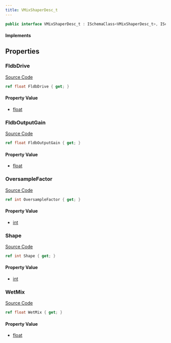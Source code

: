 ```yaml
---
title: VMixShaperDesc_t
---
```


```csharp
public interface VMixShaperDesc_t : ISchemaClass<VMixShaperDesc_t>, ISchemaField, ISchemaClass, INativeHandle
```

#### Implements

## Properties

### FldbDrive

[Source Code](https://github.com/swiftly-solution/swiftlys2/blob/beta/managed/src/SwiftlyS2.Generated/Schemas/Interfaces/VMixShaperDesc_t.cs#L18)

```csharp
ref float FldbDrive { get; }
```

#### Property Value

- [float](https://learn.microsoft.com/dotnet/api/system.single)

### FldbOutputGain

[Source Code](https://github.com/swiftly-solution/swiftlys2/blob/beta/managed/src/SwiftlyS2.Generated/Schemas/Interfaces/VMixShaperDesc_t.cs#L20)

```csharp
ref float FldbOutputGain { get; }
```

#### Property Value

- [float](https://learn.microsoft.com/dotnet/api/system.single)

### OversampleFactor

[Source Code](https://github.com/swiftly-solution/swiftlys2/blob/beta/managed/src/SwiftlyS2.Generated/Schemas/Interfaces/VMixShaperDesc_t.cs#L24)

```csharp
ref int OversampleFactor { get; }
```

#### Property Value

- [int](https://learn.microsoft.com/dotnet/api/system.int32)

### Shape

[Source Code](https://github.com/swiftly-solution/swiftlys2/blob/beta/managed/src/SwiftlyS2.Generated/Schemas/Interfaces/VMixShaperDesc_t.cs#L16)

```csharp
ref int Shape { get; }
```

#### Property Value

- [int](https://learn.microsoft.com/dotnet/api/system.int32)

### WetMix

[Source Code](https://github.com/swiftly-solution/swiftlys2/blob/beta/managed/src/SwiftlyS2.Generated/Schemas/Interfaces/VMixShaperDesc_t.cs#L22)

```csharp
ref float WetMix { get; }
```

#### Property Value

- [float](https://learn.microsoft.com/dotnet/api/system.single)

